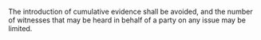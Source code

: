 The introduction of cumulative evidence shall be avoided, and the number of witnesses that may be heard in behalf of a party on any issue may be limited.

